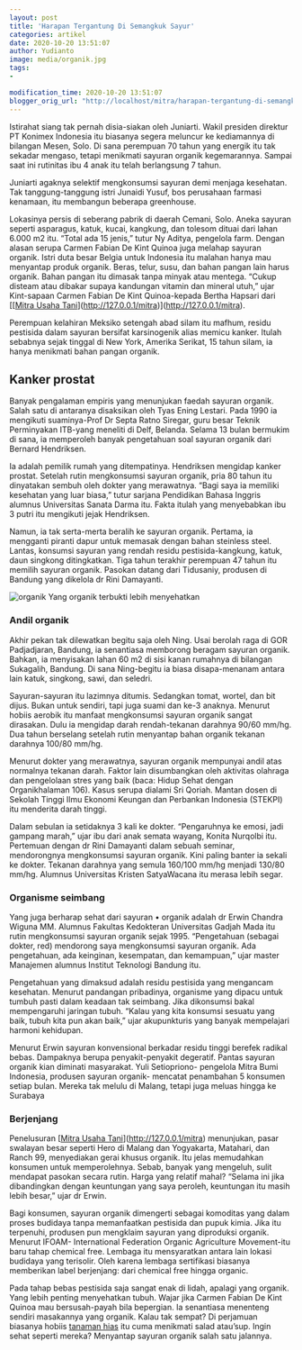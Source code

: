 ```yaml
---
layout: post
title: 'Harapan Tergantung Di Semangkuk Sayur'
categories: artikel
date: 2020-10-20 13:51:07
author: Yudianto
image: media/organik.jpg
tags:
- 

modification_time: 2020-10-20 13:51:07
blogger_orig_url: "http://localhost/mitra/harapan-tergantung-di-semangkuk-sayur.html"
---
```


Istirahat siang tak pernah disia-siakan oleh Juniarti. Wakil presiden direktur
PT Konimex Indonesia itu biasanya segera meluncur ke kediamannya di bilangan
Mesen, Solo. Di sana perempuan 70 tahun yang energik itu tak sekadar mengaso,
tetapi menikmati sayuran organik kegemarannya. Sampai saat ini rutinitas ibu 4
anak itu telah berlangsung 7 tahun.

Juniarti agaknya selektif mengkonsumsi sayuran demi menjaga kesehatan. Tak
tanggung-tanggung istri Junaidi Yusuf, bos perusahaan farmasi kenamaan, itu
membangun beberapa greenhouse.

Lokasinya persis di seberang pabrik di daerah Cemani, Solo. Aneka sayuran
seperti asparagus, katuk, kucai, kangkung, dan tolesom dituai dari lahan 6.000
m2 itu. “Total ada 15 jenis,” tutur Ny Aditya, pengelola farm. Dengan alasan
serupa Carmen Fabian De Kint Quinoa juga melahap sayuran organik. Istri duta
besar Belgia untuk Indonesia itu malahan hanya mau menyantap produk organik.
Beras, telur, susu, dan bahan pangan lain harus organik. Bahan pangan itu
dimasak tanpa minyak atau mentega. “Cukup disteam atau dibakar supaya
kandungan vitamin dan mineral utuh,” ujar Kint-sapaan Carmen Fabian De Kint
Quinoa-kepada Bertha Hapsari dari [[[Mitra Usaha
Tani](http://127.0.0.1/mitra)](http://127.0.0.1/mitra)](http://127.0.0.1/mitra).

Perempuan kelahiran Meksiko setengah abad silam itu mafhum, residu pestisida
dalam sayuran bersifat karsinogenik alias memicu kanker. Itulah sebabnya sejak
tinggal di New York, Amerika Serikat, 15 tahun silam, ia hanya menikmati bahan
pangan organik.

## Kanker prostat

Banyak pengalaman empiris yang menunjukan faedah sayuran organik. Salah satu
di antaranya disaksikan oleh Tyas Ening Lestari. Pada 1990 ia mengikuti
suaminya-Prof Dr Septa Ratno Siregar, guru besar Teknik Perminyakan ITB-yang
meneliti di Delf, Belanda. Selama 13 bulan bermukim di sana, ia memperoleh
banyak pengetahuan soal sayuran organik dari Bernard Hendriksen.

Ia adalah pemilik rumah yang ditempatinya. Hendriksen mengidap kanker prostat.
Setelah rutin mengkonsumsi sayuran organik, pria 80 tahun itu dinyatakan
sembuh oleh dokter yang merawatnya. “Bagi saya ia memiliki kesehatan yang luar
biasa,” tutur sarjana Pendidikan Bahasa Inggris alumnus Universitas Sanata
Darma itu. Fakta itulah yang menyebabkan ibu 3 putri itu mengikuti jejak
Hendriksen.

Namun, ia tak serta-merta beralih ke sayuran organik. Pertama, ia mengganti
piranti dapur untuk memasak dengan bahan steinless steel. Lantas, konsumsi
sayuran yang rendah residu pestisida-kangkung, katuk, daun singkong
ditingkatkan. Tiga tahun terakhir perempuan 47 tahun itu memilih sayuran
organik. Pasokan datang dari Tidusaniy, produsen di Bandung yang dikelola dr
Rini Damayanti.

![organik](https://1.bp.blogspot.com/-6jWW7xBD6hg/X47qyDIiPuI/AAAAAAAABnw/PNdVRT1O2tk3deUUM0WqTv4YTOLzGB35gCLcBGAsYHQ/s575/organik.jpg)
Yang organik terbukti lebih menyehatkan

### Andil organik

Akhir pekan tak dilewatkan begitu saja oleh Ning. Usai berolah raga di GOR
Padjadjaran, Bandung, ia senantiasa memborong beragam sayuran organik. Bahkan,
ia menyisakan lahan 60 m2 di sisi kanan rumahnya di bilangan Sukagalih,
Bandung. Di sana Ning-begitu ia biasa disapa-menanam antara lain katuk,
singkong, sawi, dan seledri.

Sayuran-sayuran itu lazimnya ditumis. Sedangkan tomat, wortel, dan bit dijus.
Bukan untuk sendiri, tapi juga suami dan ke-3 anaknya. Menurut hobiis aerobik
itu manfaat mengkonsumsi sayuran organik sangat dirasakan. Dulu ia mengidap
darah rendah-tekanan darahnya 90/60 mm/hg. Dua tahun berselang setelah rutin
menyantap bahan organik tekanan darahnya 100/80 mm/hg.

Menurut dokter yang merawatnya, sayuran organik mempunyai andil atas normalnya
tekanan darah. Faktor lain disumbangkan oleh aktivitas olahraga dan
pengelolaan stres yang baik (baca: Hidup Sehat dengan Organikhalaman 106).
Kasus serupa dialami Sri Qoriah. Mantan dosen di Sekolah Tinggi Ilmu Ekonomi
Keungan dan Perbankan Indonesia (STEKPI) itu menderita darah tinggi.

Dalam sebulan ia setidaknya 3 kali ke dokter. “Pengaruhnya ke emosi, jadi
gampang marah,” ujar ibu dari anak semata wayang, Konita Nurqolbi itu.
Pertemuan dengan dr Rini Damayanti dalam sebuah seminar, mendorongnya
mengkonsumsi sayuran organik. Kini paling banter ia sekali ke dokter. Tekanan
darahnya yang semula 160/100 mm/hg menjadi 130/80 mm/hg. Alumnus Universitas
Kristen SatyaWacana itu merasa lebih segar.

### Organisme seimbang

Yang juga berharap sehat dari sayuran • organik adalah dr Erwin Chandra Wiguna
MM. Alumnus Fakultas Kedokteran Universitas Gadjah Mada itu rutin mengkonsumsi
sayuran organik sejak 1995. “Pengetahuan (sebagai dokter, red) mendorong saya
mengkonsumsi sayuran organik. Ada pengetahuan, ada keinginan, kesempatan, dan
kemampuan,” ujar master Manajemen alumnus Institut Teknologi Bandung itu.

Pengetahuan yang dimaksud adalah residu pestisida yang mengancam kesehatan.
Menurut pandangan pribadinya, organisme yang dipacu untuk tumbuh pasti dalam
keadaan tak seimbang. Jika dikonsumsi bakal mempengaruhi jaringan tubuh.
“Kalau yang kita konsumsi sesuatu yang baik, tubuh kita pun akan baik,” ujar
akupunkturis yang banyak mempelajari harmoni kehidupan.

Menurut Erwin sayuran konvensional berkadar residu tinggi berefek radikal
bebas. Dampaknya berupa penyakit-penyakit degeratif. Pantas sayuran organik
kian diminati masyarakat. Yuli Setiopriono- pengelola Mitra Bumi Indonesia,
produsen sayuran organik- mencatat penambahan 5 konsumen setiap bulan. Mereka
tak melulu di Malang, tetapi juga meluas hingga ke Surabaya

### Berjenjang

Penelusuran [[Mitra Usaha
Tani](http://127.0.0.1/mitra)](http://127.0.0.1/mitra) menunjukan, pasar
swalayan besar seperti Hero di Malang dan Yogyakarta, Matahari, dan Ranch 99,
menyediakan gerai khusus organik. Itu jelas memudahkan konsumen untuk
memperolehnya. Sebab, banyak yang mengeluh, sulit mendapat pasokan secara
rutin. Harga yang relatif mahal? “Selama ini jika dibandingkan dengan
keuntungan yang saya peroleh, keuntungan itu masih lebih besar,” ujar dr
Erwin.

Bagi konsumen, sayuran organik dimengerti sebagai komoditas yang dalam proses
budidaya tanpa memanfaatkan pestisida dan pupuk kimia. Jika itu terpenuhi,
produsen pun mengklaim sayuran yang diproduksi organik. Menurut IFOAM-
International Federation Organic Agriculture Movement-itu baru tahap chemical
free. Lembaga itu mensyaratkan antara lain lokasi budidaya yang terisolir.
Oleh karena lembaga sertifikasi biasanya memberikan label berjenjang: dari
chemical free hingga organic.

Pada tahap bebas pestisida saja sangat enak di lidah, apalagi yang organik.
Yang lebih penting menyehatkan tubuh. Wajar jika Carmen Fabian De Kint Quinoa
mau bersusah-payah bila bepergian. Ia senantiasa menenteng sendiri masakannya
yang organik. Kalau tak sempat? Di perjamuan biasanya hobiis [tanaman
hias](http://127.0.0.1/mitra/tanaman-hias "tanaman hias") itu cuma menikmati
salad atau’sup. Ingin sehat seperti mereka? Menyantap sayuran organik salah
satu jalannya.


